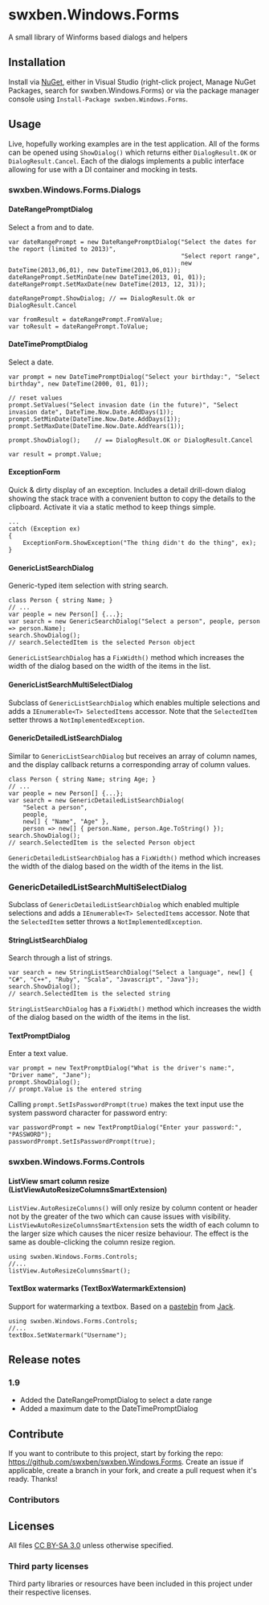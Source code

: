 swxben.Windows.Forms
====================

A small library of Winforms based dialogs and helpers


## Installation
Install via [NuGet](http://nuget.org/packages/swxben.Windows.Forms), either in Visual Studio (right-click project, Manage NuGet Packages, search for swxben.Windows.Forms) or via the package manager console using `Install-Package swxben.Windows.Forms`.


## Usage

Live, hopefully working examples are in the test application. All of the forms can be opened using `ShowDialog()` which returns either `DialogResult.OK` or `DialogResult.Cancel`. Each of the dialogs implements a public interface allowing for use with a DI container and mocking in tests.


### swxben.Windows.Forms.Dialogs


#### DateRangePromptDialog

Select a from and to date.

	var dateRangePrompt = new DateRangePromptDialog("Select the dates for the report (limited to 2013)",
													"Select report range",
													new DateTime(2013,06,01), new DateTime(2013,06,01));
	dateRangePrompt.SetMinDate(new DateTime(2013, 01, 01));
	dateRangePrompt.SetMaxDate(new DateTime(2013, 12, 31));

	dateRangePrompt.ShowDialog;	// == DialogResult.Ok or DialogResult.Cancel

	var fromResult = dateRangePrompt.FromValue;
	var toResult = dateRangePrompt.ToValue;


#### DateTimePromptDialog

Select a date.

    var prompt = new DateTimePromptDialog("Select your birthday:", "Select birthday", new DateTime(2000, 01, 01));

    // reset values
    prompt.SetValues("Select invasion date (in the future)", "Select invasion date", DateTime.Now.Date.AddDays(1));
    prompt.SetMinDate(DateTime.Now.Date.AddDays(1));
	prompt.SetMaxDate(DateTime.Now.Date.AddYears(1));
    
    prompt.ShowDialog();	// == DialogResult.OK or DialogResult.Cancel

	var result = prompt.Value;


#### ExceptionForm

Quick & dirty display of an exception. Includes a detail drill-down dialog showing the stack trace with a convenient button to copy the details to the clipboard. Activate it via a static method to keep things simple.

    ...
    catch (Exception ex)
    {
        ExceptionForm.ShowException("The thing didn't do the thing", ex);
    }


#### GenericListSearchDialog

Generic-typed item selection with string search.

    class Person { string Name; }
    // ...
    var people = new Person[] {...};
    var search = new GenericSearchDialog("Select a person", people, person => person.Name);
    search.ShowDialog();
    // search.SelectedItem is the selected Person object

`GenericListSearchDialog` has a `FixWidth()` method which increases the width of the dialog based on the width of the items in the list.


#### GenericListSearchMultiSelectDialog

Subclass of `GenericListSearchDialog` which enables multiple selections and adds a `IEnumerable<T> SelectedItems` accessor. Note that the `SelectedItem` setter throws a `NotImplementedException`.


#### GenericDetailedListSearchDialog

Similar to `GenericListSearchDialog` but receives an array of column names, and the display callback returns a corresponding array of column values.

    class Person { string Name; string Age; }
    // ...
    var people = new Person[] {...};
    var search = new GenericDetailedListSearchDialog(
        "Select a person", 
        people, 
        new[] { "Name", "Age" },
        person => new[] { person.Name, person.Age.ToString() });
    search.ShowDialog();
    // search.SelectedItem is the selected Person object

`GenericDetailedListSearchDialog` has a `FixWidth()` method which increases the width of the dialog based on the width of the items in the list.


### GenericDetailedListSearchMultiSelectDialog

Subclass of `GenericDetailedListSearchDialog` which enabled multiple selections and adds a `IEnumerable<T> SelectedItems` accessor. Note that the `SelectedItem` setter throws a `NotImplementedException`.


#### StringListSearchDialog

Search through a list of strings.

    var search = new StringListSearchDialog("Select a language", new[] { "C#", "C++", "Ruby", "Scala", "Javascript", "Java"});
    search.ShowDialog();
    // search.SelectedItem is the selected string

`StringListSearchDialog` has a `FixWidth()` method which increases the width of the dialog based on the width of the items in the list.


#### TextPromptDialog

Enter a text value.

	var prompt = new TextPromptDialog("What is the driver's name:", "Driver name", "Jane");
	prompt.ShowDialog();
	// prompt.Value is the entered string

Calling `prompt.SetIsPasswordPrompt(true)` makes the text input use the system password character for password entry:

    var passwordPrompt = new TextPromptDialog("Enter your password:", "PASSWORD");
    passwordPrompt.SetIsPasswordPrompt(true);



### swxben.Windows.Forms.Controls


#### ListView smart column resize (ListViewAutoResizeColumnsSmartExtension)

`ListView.AutoResizeColumns()` will only resize by column content or header not by the greater of the two which can cause issues with visibility. `ListViewAutoResizeColumnsSmartExtension` sets the width of each column to the larger size which causes the nicer resize behaviour. The effect is the same as double-clicking the column resize region.

    using swxben.Windows.Forms.Controls;
    //...
    listView.AutoResizeColumnsSmart();


#### TextBox watermarks (TextBoxWatermarkExtension)

Support for watermarking a textbox. Based on a [pastebin](http://pastebin.com/iFzanuC2) from [Jack](http://stackoverflow.com/a/9303203/149259).

    using swxben.Windows.Forms.Controls;
    //...
    textBox.SetWatermark("Username");


## Release notes

### 1.9

- Added the DateRangePromptDialog to select a date range
- Added a maximum date to the DateTimePromptDialog


## Contribute

If you want to contribute to this project, start by forking the repo: <https://github.com/swxben/swxben.Windows.Forms>. Create an issue if applicable, create a branch in your fork, and create a pull request when it's ready. Thanks!

### Contributors


## Licenses

All files [CC BY-SA 3.0](http://creativecommons.org/licenses/by-sa/3.0/) unless otherwise specified.

### Third party licenses

Third party libraries or resources have been included in this project under their respective licenses.
